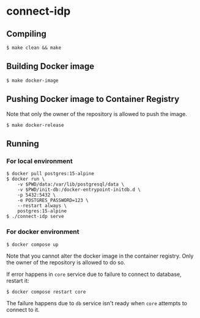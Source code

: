 # connect-idp

## Compiling

```
$ make clean && make
```

## Building Docker image

```
$ make docker-image
```

## Pushing Docker image to Container Registry

Note that only the owner of the repository is allowed to push the image. 

```
$ make docker-release
```

## Running

### For local environment

```
$ docker pull postgres:15-alpine
$ docker run \
	-v $PWD/data:/var/lib/postgresql/data \
	-v $PWD/init-db:/docker-entrypoint-initdb.d \
	-p 5432:5432 \
	-e POSTGRES_PASSWORD=123 \
	--restart always \
	postgres:15-alpine
$ ./connect-idp serve
```

### For docker environment

```
$ docker compose up
```
Note that you cannot alter the docker image in the container registry. Only the owner of the repository is allowed to do so.

If error happens in `core` service due to failure to connect to database, restart it:
```
$ docker compose restart core
```
The failure happens due to `db` service isn't ready when `core` attempts to connect to it.
